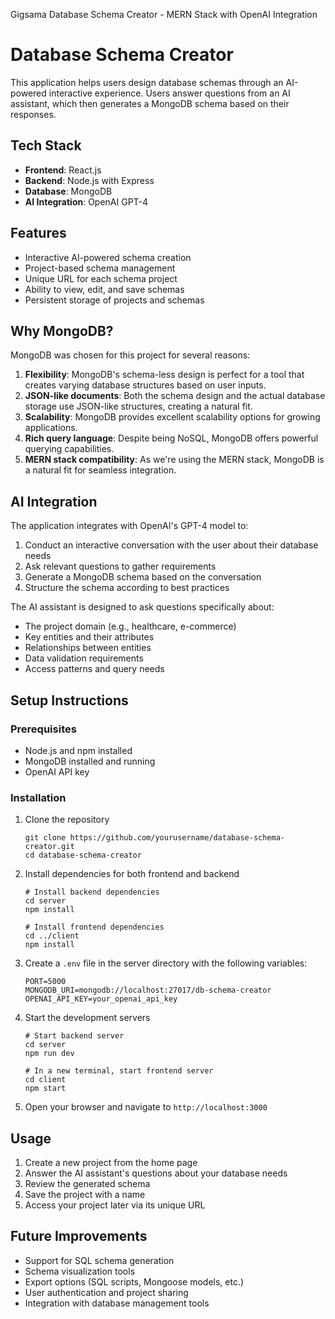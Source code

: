 Gigsama Database Schema Creator - MERN Stack with OpenAI Integration

# Database Schema Creator

This application helps users design database schemas through an AI-powered interactive experience. Users answer questions from an AI assistant, which then generates a MongoDB schema based on their responses.

## Tech Stack

- **Frontend**: React.js
- **Backend**: Node.js with Express
- **Database**: MongoDB
- **AI Integration**: OpenAI GPT-4

## Features

- Interactive AI-powered schema creation
- Project-based schema management
- Unique URL for each schema project
- Ability to view, edit, and save schemas
- Persistent storage of projects and schemas

## Why MongoDB?

MongoDB was chosen for this project for several reasons:

1. **Flexibility**: MongoDB's schema-less design is perfect for a tool that creates varying database structures based on user inputs.
2. **JSON-like documents**: Both the schema design and the actual database storage use JSON-like structures, creating a natural fit.
3. **Scalability**: MongoDB provides excellent scalability options for growing applications.
4. **Rich query language**: Despite being NoSQL, MongoDB offers powerful querying capabilities.
5. **MERN stack compatibility**: As we're using the MERN stack, MongoDB is a natural fit for seamless integration.

## AI Integration

The application integrates with OpenAI's GPT-4 model to:

1. Conduct an interactive conversation with the user about their database needs
2. Ask relevant questions to gather requirements
3. Generate a MongoDB schema based on the conversation
4. Structure the schema according to best practices

The AI assistant is designed to ask questions specifically about:
- The project domain (e.g., healthcare, e-commerce)
- Key entities and their attributes
- Relationships between entities
- Data validation requirements
- Access patterns and query needs

## Setup Instructions

### Prerequisites
- Node.js and npm installed
- MongoDB installed and running
- OpenAI API key

### Installation

1. Clone the repository
   ```
   git clone https://github.com/yourusername/database-schema-creator.git
   cd database-schema-creator
   ```

2. Install dependencies for both frontend and backend
   ```
   # Install backend dependencies
   cd server
   npm install

   # Install frontend dependencies
   cd ../client
   npm install
   ```

3. Create a `.env` file in the server directory with the following variables:
   ```
   PORT=5000
   MONGODB_URI=mongodb://localhost:27017/db-schema-creator
   OPENAI_API_KEY=your_openai_api_key
   ```

4. Start the development servers
   ```
   # Start backend server
   cd server
   npm run dev

   # In a new terminal, start frontend server
   cd client
   npm start
   ```

5. Open your browser and navigate to `http://localhost:3000`

## Usage

1. Create a new project from the home page
2. Answer the AI assistant's questions about your database needs
3. Review the generated schema
4. Save the project with a name
5. Access your project later via its unique URL

## Future Improvements

- Support for SQL schema generation
- Schema visualization tools
- Export options (SQL scripts, Mongoose models, etc.)
- User authentication and project sharing
- Integration with database management tools